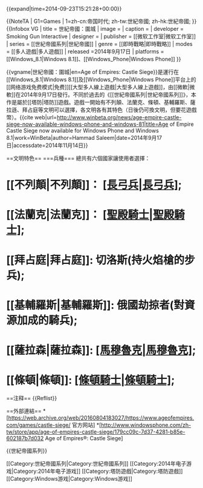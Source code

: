 {{expand|time=2014-09-23T15:21:28+00:00}}

{{NoteTA
| G1=Games
| 1=zh-cn:帝国时代; zh-tw:世紀帝國; zh-hk:世紀帝國;
}}
{{Infobox VG
| title = 世紀帝國：圍城
| image =
| caption =
| developer = Smoking Gun Interactive
| designer =
| publisher = [[微软工作室|微软工作室]]
| series = [[世紀帝國系列|世紀帝國]]
| genre = [[即時戰略|即時戰略]]
| modes = [[多人遊戲|多人遊戲]]
| released =2014年9月17日 <ref name="castle released" />
| platforms = [[Windows_8.1|Windows 8.1]]、[[Windows_Phone|Windows Phone]]
}}

{{vgname|世紀帝國：圍城|en=Age of Empires: Castle Siege}}是運行在[[Windows_8.1|Windows 8.1]]及[[Windows_Phone|Windows Phone]]平台上的[[网络游戏免费模式|免费]][[大型多人線上遊戲|大型多人線上遊戲]]，由[[微軟|微軟]]在2014年9月17日發行。不同於過去的《[[世紀帝國系列|世紀帝國系列]]》，本作是屬於[[塔防|塔防]]遊戲。遊戲一開始有不列顛、法蘭克、條頓、基輔羅斯、薩拉遜、拜占庭等文明可以選擇，各文明各有其特色（日後仍可換文明，但要花遊戲幣）。<ref name="castle released">{{cite web|url=http://www.winbeta.org/news/age-empire-castle-siege-now-available-windows-phone-and-windows-81|title=Age of Empire Castle Siege now available for Windows Phone and Windows 8.1|work=WinBeta|author=Hammad Saleem|date=2014年9月17日|accessdate=2014年11月14日}}</ref>

==文明特色==
===兵種===
總共有六個國家讓使用者選擇：

# [[不列顛|不列顛]]：  [[長弓兵|長弓兵]](超長距離弓兵);
# [[法蘭克|法蘭克]]：  [[聖殿騎士|聖殿騎士]](血厚騎兵);
# [[拜占庭|拜占庭]]:   切洛斯(持火焰槍的步兵);
# [[基輔羅斯|基輔羅斯]]: 俄國劫掠者(對資源加成的騎兵);
# [[薩拉森|薩拉森]]:   [[馬穆魯克|馬穆魯克]](遠程攻擊的快速騎兵);
# [[條頓|條頓]]:     [[條頓騎士|條頓騎士]](高血量高攻擊力的慢速步兵);

==注释==
{{Reflist}}

==外部連結==
*[https://web.archive.org/web/20160804183027/https://www.ageofempires.com/games/castle-siege/ 官方网站]
*[http://www.windowsphone.com/zh-tw/store/app/age-of-empires-castle-siege/179cc09c-7d37-4281-b85e-602187b7d032 Age of Empires®: Castle Siege]

{{世紀帝國系列}}

[[Category:世紀帝國系列|Category:世紀帝國系列]]
[[Category:2014年电子游戏|Category:2014年电子游戏]]
[[Category:塔防遊戲|Category:塔防遊戲]]
[[Category:Windows游戏|Category:Windows游戏]]